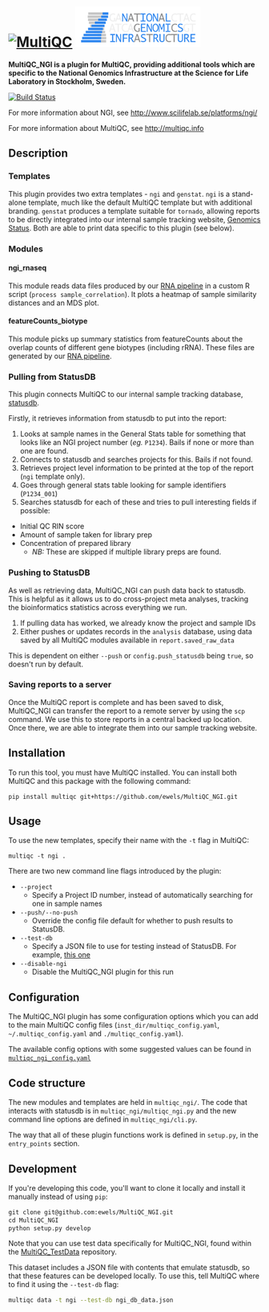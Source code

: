 # [<img src="https://raw.githubusercontent.com/ewels/MultiQC/master/multiqc/templates/default/assets/img/MultiQC_logo.png" width="250" title="MultiQC">](https://github.com/ewels/MultiQC) [<img src="multiqc_ngi/templates/ngi/assets/img/NGI-final-small.png" width="250" title="MultiQC">](http://www.scilifelab.se/platforms/ngi/)

**MultiQC_NGI is a plugin for MultiQC, providing additional tools which are
specific to the National Genomics Infrastructure at the Science for Life
Laboratory in Stockholm, Sweden.**

[![Build Status](https://travis-ci.org/ewels/MultiQC_NGI.svg?branch=master)](https://travis-ci.org/ewels/MultiQC_NGI)

For more information about NGI, see http://www.scilifelab.se/platforms/ngi/

For more information about MultiQC, see http://multiqc.info

## Description
### Templates
This plugin provides two extra templates - `ngi` and `genstat`. `ngi` is a
stand-alone template, much like the default MultiQC template but with additional
branding. `genstat` produces a template suitable for `tornado`, allowing reports
to be directly integrated into our internal sample tracking website,
[Genomics Status](https://github.com/SciLifeLab/genomics-status). Both are able
to print data specific to this plugin (see below).

### Modules
#### ngi_rnaseq
This module reads data files produced by our [RNA pipeline](https://github.com/SciLifeLab/NGI-RNAseq)
in a custom R script (`process sample_correlation`). It plots a heatmap of sample
similarity distances and an MDS plot.

#### featureCounts_biotype
This module picks up summary statistics from featureCounts about the overlap
counts of different gene biotypes (including rRNA). These files are generated
by our [RNA pipeline](https://github.com/SciLifeLab/NGI-RNAseq).

### Pulling from StatusDB
This plugin connects MultiQC to our internal sample tracking database,
[statusdb](https://github.com/SciLifeLab/statusdb).

Firstly, it retrieves information from statusdb to put into the report:

1. Looks at sample names in the General Stats table for something that looks like
   an NGI project number (_eg._ `P1234`). Bails if none or more than one are found.
2. Connects to statusdb and searches projects for this. Bails if not found.
3. Retrieves project level information to be printed at the top of the report
   (`ngi` template only).
4. Goes through general stats table looking for sample identifiers (`P1234_001`)
5. Searches statusdb for each of these and tries to pull interesting fields if possible:
  * Initial QC RIN score
  * Amount of sample taken for library prep
  * Concentration of prepared library
    * _NB:_ These are skipped if multiple library preps are found.

### Pushing to StatusDB
As well as retrieving data, MultiQC_NGI can push data back to statusdb. This is helpful
as it allows us to do cross-project meta analyses, tracking the bioinformatics
statistics across everything we run.

1. If pulling data has worked, we already know the project and sample IDs
2. Either pushes or updates records in the `analysis` database, using data saved
   by all MultiQC modules available in `report.saved_raw_data`

This is dependent on either `--push` or `config.push_statusdb` being `true`, so
doesn't run by default.

### Saving reports to a server
Once the MultiQC report is complete and has been saved to disk, MultiQC_NGI can
transfer the report to a remote server by using the `scp` command. We use this
to store reports in a central backed up location. Once there, we are able to
integrate them into our sample tracking website.

## Installation
To run this tool, you must have MultiQC installed. You can install both
MultiQC and this package with the following command:

```
pip install multiqc git+https://github.com/ewels/MultiQC_NGI.git
```

## Usage
To use the new templates, specify their name with the `-t` flag in MultiQC:

```
multiqc -t ngi .
```

There are two new command line flags introduced by the plugin:

* `--project`
  * Specify a Project ID number, instead of automatically searching for one in sample names
* `--push/--no-push`
  * Override the config file default for whether to push results to StatusDB.
* `--test-db`
  * Specify a JSON file to use for testing instead of StatusDB. For example,
  [this one](https://github.com/ewels/MultiQC_TestData/blob/master/data/ngi/ngi_db_data.json)
* `--disable-ngi`
  * Disable the MultiQC_NGI plugin for this run

## Configuration
The MultiQC_NGI plugin has some configuration options which you can add to the main
MultiQC config files (`inst_dir/multiqc_config.yaml`, `~/.multiqc_config.yaml` and
`./multiqc_config.yaml`).

The available config options with some suggested values can be found in
[`multiqc_ngi_config.yaml`](multiqc_ngi_config.yaml)

## Code structure
The new modules and templates are held in `multiqc_ngi/`. The code that interacts
with statusdb is in `multiqc_ngi/multiqc_ngi.py` and the new command line options
are defined in `multiqc_ngi/cli.py`.

The way that all of these plugin functions work is defined in `setup.py`, in the
`entry_points` section.

## Development
If you're developing this code, you'll want to clone it locally and install
it manually instead of using `pip`:

```
git clone git@github.com:ewels/MultiQC_NGI.git
cd MultiQC_NGI
python setup.py develop
```

Note that you can use test data specifically for MultiQC_NGI, found within
the [MultiQC_TestData](https://github.com/ewels/MultiQC_TestData/tree/master/data/ngi)
repository.

This dataset includes a JSON file with contents that emulate statusdb, so
that these features can be developed locally. To use this, tell MultiQC where to find
it using the `--test-db` flag:
```bash
multiqc data -t ngi --test-db ngi_db_data.json
```

